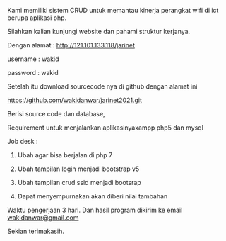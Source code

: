 Kami memiliki sistem CRUD untuk memantau kinerja perangkat wifi di ict berupa aplikasi php.

Silahkan kalian kunjungi website dan pahami struktur kerjanya.

Dengan alamat : http://121.101.133.118/jarinet

username : wakid

password : wakid

Setelah itu download sourcecode nya di github dengan alamat ini

https://github.com/wakidanwar/jarinet2021.git

Berisi source code dan database,

Requirement untuk menjalankan aplikasinyaxampp php5 dan mysql

Job desk :

1. Ubah agar bisa berjalan di php 7

2. Ubah tampilan login menjadi bootstrap v5

3. Ubah tampilan crud ssid menjadi bootsrap

4. Dapat menyempurnakan akan diberi nilai tambahan

Waktu pengerjaan 3 hari. Dan hasil program dikirim ke email wakidanwar@gmail.com

Sekian terimakasih.
